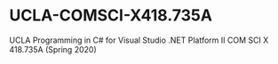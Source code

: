 # UCLA-COMSCI-X418.735A
UCLA Programming in C# for Visual Studio .NET Platform II COM SCI X 418.735A (Spring 2020)
